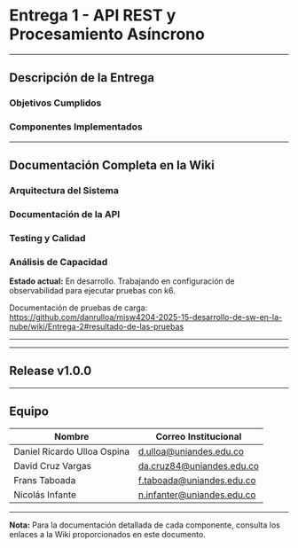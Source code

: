 # Entrega 1 - API REST y Procesamiento Asíncrono

---

## Descripción de la Entrega



### Objetivos Cumplidos



### Componentes Implementados



---

## Documentación Completa en la Wiki



### Arquitectura del Sistema


### Documentación de la API



### Testing y Calidad


### Análisis de Capacidad



**Estado actual:** En desarrollo. Trabajando en configuración de observabilidad para ejecutar pruebas con k6.

Documentación de pruebas de carga: https://github.com/danrulloa/misw4204-2025-15-desarrollo-de-sw-en-la-nube/wiki/Entrega-2#resultado-de-las-pruebas




---



---

## Release v1.0.0


---

## Equipo

| Nombre | Correo Institucional |
|--------|---------------------|
| Daniel Ricardo Ulloa Ospina | d.ulloa@uniandes.edu.co |
| David Cruz Vargas | da.cruz84@uniandes.edu.co |
| Frans Taboada | f.taboada@uniandes.edu.co |
| Nicolás Infante | n.infanter@uniandes.edu.co |

---

**Nota:** Para la documentación detallada de cada componente, consulta los enlaces a la Wiki proporcionados en este documento.
